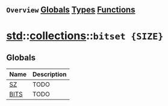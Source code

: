 ## `Overview` [Globals](./globals.md) [Types](./types.md) [Functions](./functions.md)
# [std](./../../std.md)::[collections](./../collections.md)::`bitset {SIZE}`
## Globals
|Name|Description|
|----|-----------|
|[SZ](#todo)|TODO|
|[BITS](#todo)|TODO|
